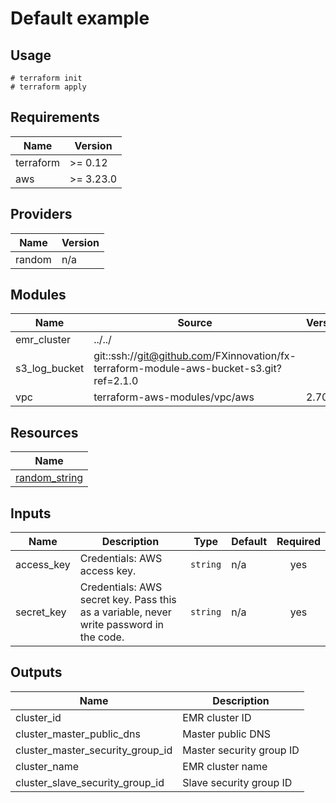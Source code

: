 # Default example

## Usage

```
# terraform init
# terraform apply
```

<!-- BEGINNING OF PRE-COMMIT-TERRAFORM DOCS HOOK -->
## Requirements

| Name | Version |
|------|---------|
| terraform | >= 0.12 |
| aws | >= 3.23.0 |

## Providers

| Name | Version |
|------|---------|
| random | n/a |

## Modules

| Name | Source | Version |
|------|--------|---------|
| emr_cluster | ../../ |  |
| s3_log_bucket | git::ssh://git@github.com/FXinnovation/fx-terraform-module-aws-bucket-s3.git?ref=2.1.0 |  |
| vpc | terraform-aws-modules/vpc/aws | 2.70.0 |

## Resources

| Name |
|------|
| [random_string](https://registry.terraform.io/providers/hashicorp/random/latest/docs/resources/string) |

## Inputs

| Name | Description | Type | Default | Required |
|------|-------------|------|---------|:--------:|
| access\_key | Credentials: AWS access key. | `string` | n/a | yes |
| secret\_key | Credentials: AWS secret key. Pass this as a variable, never write password in the code. | `string` | n/a | yes |

## Outputs

| Name | Description |
|------|-------------|
| cluster\_id | EMR cluster ID |
| cluster\_master\_public\_dns | Master public DNS |
| cluster\_master\_security\_group\_id | Master security group ID |
| cluster\_name | EMR cluster name |
| cluster\_slave\_security\_group\_id | Slave security group ID |
<!-- END OF PRE-COMMIT-TERRAFORM DOCS HOOK -->
